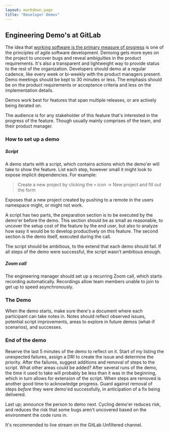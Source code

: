 ```yaml
---
layout: markdown_page
title: "Developer Demos"
---
```


## Engineering Demo's at GitLab

The idea that [working software is the primary measure of progress][agile-principle]
is one of the principles of agile software development. Demoing gets more eyes
on the project to uncover bugs and reveal ambiguities in the product
requirements. It's also a transparent and lightweight way to provide status to
the rest of the organization. Developers should demo at a regular cadence, like
every week or bi-weekly with the product managers present. Demo meetings should
be kept to 30 minutes or less. The emphasis should be on the product
requirements or acceptance criteria and less on the implementation details.

Demos work best for features that span multiple releases, or are actively being
iterated on.

The audience is for any stakeholder of this feature that's interested in the
progress of the feature. Though usually mainly comprises of the team, and their
product manager.

### How to set up a demo

##### Script

A demo starts with a script, which contains actions which the demo'er will take
to show the feature. List each step, however small it might look to expose
implicit dependencies. For example:

> Create a new project by clicking the `+` icon -> New project and fill out the form

Exposes that a new project created by pushing to a remote in the users namespace
might, or might not work.

A script has two parts, the preparation section is to be executed by the demo'er
before the demo. This section should be as small as reasonable, to uncover the
setup cost of the feature by the end user, but also to analyze how easy it would
be to develop productively on this feature. The second section is the demo
itself, executed during the call.

The script should be ambitious, to the extend that each demo should fail. If all
steps of the demo were successful, the script wasn't ambitious enough.

##### Zoom call

The engineering manager should set up a recurring Zoom call, which starts
recording automatically. Recordings allow team members unable to join to get up
to speed asynchronously.

### The Demo

When the demo starts, make sure there's a document where each participant can
take notes in. Notes should reflect observed issues, potential script
improvements, areas to explore in future demos (what-if scenarios), and
successes.

### End of the demo

Reserve the last 5 minutes of the demo to reflect on it. Start of my listing the
unexpected failures, assign a DRI to create the issue and determine the priority.
After the failures, suggest additions and removal of steps to the script. What
other areas could be added? After several runs of the demo, the time it used to
take will probably be less than it was in the beginning, which in turn allows
for extension of the script. When steps are removed is another good time to
acknowledge progress. Guard against removal of steps _before_ they were demo'ed
successfully, in anticipation of a fix being delivered.

Last up; announce the person to demo next. Cycling demo'er reduces risk, and
reduces the risk that some bugs aren't uncovered based on the environment the
code runs in.

It's recommended to live stream on the GitLab Unfiltered channel.

[agile-principle]: http://agilemanifesto.org/principles.html
